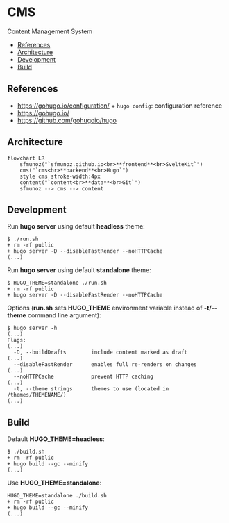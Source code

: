 # CMS

Content Management System

- [References](#references)
- [Architecture](#architecture)
- [Development](#development)
- [Build](#build)

## References

- https://gohugo.io/configuration/ + `hugo config`: configuration reference
- https://gohugo.io/
- https://github.com/gohugoio/hugo

## Architecture

```mermaid
flowchart LR
    sfmunoz("`sfmunoz.github.io<br>**frontend**<br>SvelteKit`")
    cms("`cms<br>**backend**<br>Hugo`")
    style cms stroke-width:4px
    content("`content<br>**data**<br>Git`")
    sfmunoz --> cms --> content
```

## Development

Run **hugo server** using default **headless** theme:

```
$ ./run.sh
+ rm -rf public
+ hugo server -D --disableFastRender --noHTTPCache
(...)
```

Run **hugo server** using default **standalone** theme:

```
$ HUGO_THEME=standalone ./run.sh
+ rm -rf public
+ hugo server -D --disableFastRender --noHTTPCache
```

Options (**run.sh** sets **HUGO_THEME** environment variable instead of **-t/--theme** command line argument):

```
$ hugo server -h
(...)
Flags:
(...)
  -D, --buildDrafts        include content marked as draft
(...)
  --disableFastRender      enables full re-renders on changes
(...)
  --noHTTPCache            prevent HTTP caching
(...)
  -t, --theme strings      themes to use (located in /themes/THEMENAME/)
(...)
```

## Build

Default **HUGO_THEME=headless**:

```
$ ./build.sh
+ rm -rf public
+ hugo build --gc --minify
(...)
```

Use **HUGO_THEME=standalone**:

```
HUGO_THEME=standalone ./build.sh
+ rm -rf public
+ hugo build --gc --minify
(...)
```
